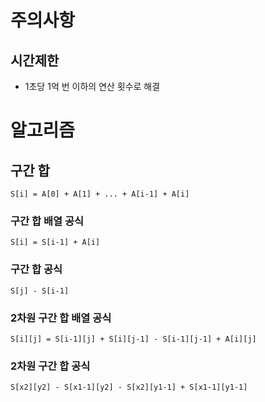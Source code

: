 # 주의사항

## 시간제한
- 1초당 1억 번 이하의 연산 횟수로 해결

# 알고리즘
## 구간 합
`S[i] = A[0] + A[1] + ... + A[i-1] + A[i]`  

### 구간 합 배열 공식
`S[i] = S[i-1] + A[i]`

### 구간 합 공식
`S[j] - S[i-1]`

### 2차원 구간 합 배열 공식
`S[i][j] = S[i-1][j] + S[i][j-1] - S[i-1][j-1] + A[i][j]`

### 2차원 구간 합 공식
`S[x2][y2] - S[x1-1][y2] - S[x2][y1-1] + S[x1-1][y1-1]`

